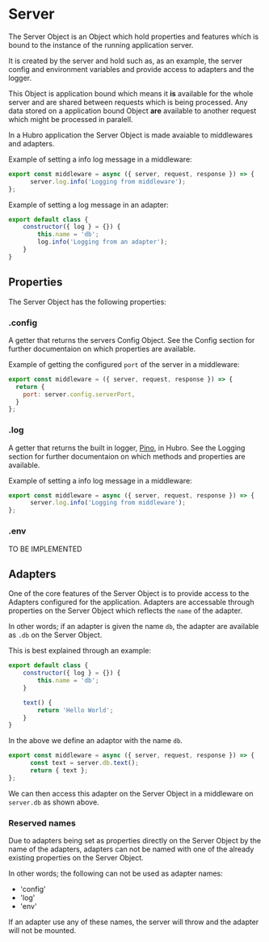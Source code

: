 # Server

The Server Object is an Object which hold properties and features which is bound to the instance of the running application server.

It is created by the server and hold such as, as an example, the server config and environment variables and provide access to adapters and the logger. 

This Object is application bound which means it **is** available for the whole server and are shared between requests which is being processed. Any data stored on a application bound Object **are** available to another request which might be processed in paralell.

In a Hubro application the Server Object is made avaiable to middlewares and adapters.

Example of setting a info log message in a middleware: 

```js
export const middleware = async ({ server, request, response }) => {
      server.log.info('Logging from middleware');
};
```

Example of setting a log message in an adapter:

```js
export default class {
    constructor({ log } = {}) {
        this.name = 'db';
        log.info('Logging from an adapter');
    }
}
```

## Properties

The Server Object has the following properties:

### .config

A getter that returns the servers Config Object. See the Config section for further documentaion on which properties are available. 

Example of getting the configured `port` of the server in a middleware:

```js
export const middleware = ({ server, request, response }) => {
  return {
    port: server.config.serverPort,
  }
};
```

### .log

A getter that returns the built in logger, [Pino](https://getpino.io/), in Hubro. See the Logging section for further documentaion on which methods and properties are available. 

Example of setting a info log message in a middleware: 

```js
export const middleware = async ({ server, request, response }) => {
      server.log.info('Logging from middleware');
};
```

### .env

TO BE IMPLEMENTED

## Adapters

One of the core features of the Server Object is to provide access to the Adapters configured for the application. Adapters are accessable through properties on the Server Object which reflects the `name` of the adapter.

In other words; if an adapter is given the name `db`, the adapter are available as `.db` on the Server Object.

This is best explained through an example:

```js
export default class {
    constructor({ log } = {}) {
        this.name = 'db';
    }

    text() {
        return 'Hello World';
    }
}
```

In the above we define an adaptor with the name `db`.

```js
export const middleware = async ({ server, request, response }) => {
      const text = server.db.text();
      return { text };
};
```

We can then access this adapter on the Server Object in a middleware on `server.db` as shown above.

### Reserved names

Due to adapters being set as properties directly on the Server Object by the name of the adapters, adapters can not be named with one of the already existing properties on the Server Object. 

In other words; the following can not be used as adapter names:

 * 'config'
 * 'log'
 * 'env'

If an adapter use any of these names, the server will throw and the adapter will not be mounted.
